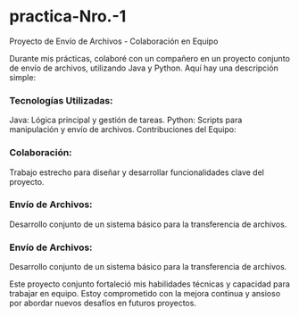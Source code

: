 # practica-Nro.-1
Proyecto de Envío de Archivos - Colaboración en Equipo

Durante mis prácticas, colaboré con un compañero en un proyecto conjunto de envío de archivos, utilizando Java y Python. Aquí hay una descripción simple:


### Tecnologías Utilizadas:

Java: Lógica principal y gestión de tareas.
Python: Scripts para manipulación y envío de archivos.
Contribuciones del Equipo:

### Colaboración:

Trabajo estrecho para diseñar y desarrollar funcionalidades clave del proyecto.


### Envío de Archivos:

Desarrollo conjunto de un sistema básico para la transferencia de archivos.

### Envío de Archivos:

Desarrollo conjunto de un sistema básico para la transferencia de archivos.

Este proyecto conjunto fortaleció mis habilidades técnicas y capacidad para trabajar en equipo. Estoy comprometido con la mejora continua y ansioso por abordar nuevos desafíos en futuros proyectos.

